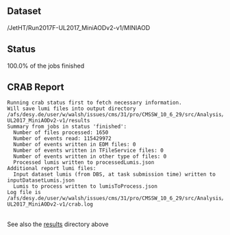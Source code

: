 ## Dataset 
/JetHT/Run2017F-UL2017_MiniAODv2-v1/MINIAOD
## Status 
100.0% of the jobs finished
## CRAB Report 
```
Running crab status first to fetch necessary information.
Will save lumi files into output directory /afs/desy.de/user/w/walsh/issues/cms/31/pro/CMSSW_10_6_29/src/Analysis/Ntuplizer/test/crab_projects_JetHT_UL2017/crab_JetHT_Run2017F-UL2017_MiniAODv2-v1/results
Summary from jobs in status 'finished':
  Number of files processed: 1650
  Number of events read: 115429972
  Number of events written in EDM files: 0
  Number of events written in TFileService files: 0
  Number of events written in other type of files: 0
  Processed lumis written to processedLumis.json
Additional report lumi files:
  Input dataset lumis (from DBS, at task submission time) written to inputDatasetLumis.json
  Lumis to process written to lumisToProcess.json
Log file is /afs/desy.de/user/w/walsh/issues/cms/31/pro/CMSSW_10_6_29/src/Analysis/Ntuplizer/test/crab_projects_JetHT_UL2017/crab_JetHT_Run2017F-UL2017_MiniAODv2-v1/crab.log
```
<br>See also the [results](results) directory above<br>
